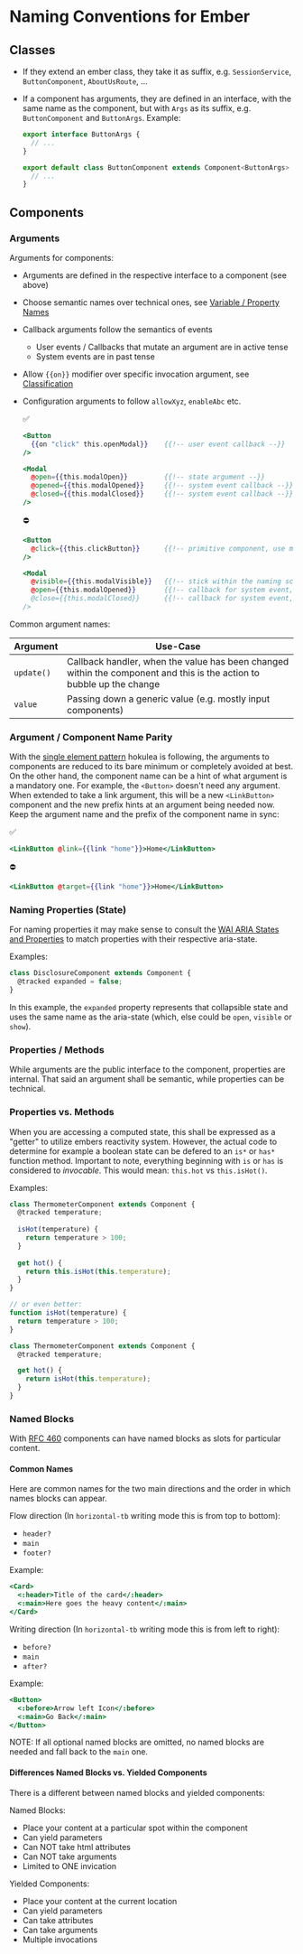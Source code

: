 # Naming Conventions for Ember

## Classes

- If they extend an ember class, they take it as suffix, e.g. `SessionService`,
  `ButtonComponent`, `AboutUsRoute`, ...
- If a component has arguments, they are defined in an interface, with the same
  name as the component, but with `Args` as its suffix, e.g. `ButtonComponent`
  and `ButtonArgs`. Example:

  ```ts
  export interface ButtonArgs {
    // ...
  }

  export default class ButtonComponent extends Component<ButtonArgs> {
    // ...
  }
  ```

## Components

### Arguments

Arguments for components:

- Arguments are defined in the respective interface to a component (see above)
- Choose semantic names over technical ones, see [Variable / Property
  Names](./typescript.md)
- Callback arguments follow the semantics of events
  - User events / Callbacks that mutate an argument are in active tense
  - System events are in past tense
- Allow `{{on}}` modifier over specific invocation argument, see
  [Classification](../classification.md)
- Configuration arguments to follow `allowXyz`, `enableAbc` etc.

  ✅

  ```hbs
  <Button
    {{on "click" this.openModal}}    {{!-- user event callback --}}
  />

  <Modal
    @open={{this.modalOpen}}         {{!-- state argument --}}
    @opened={{this.modalOpened}}     {{!-- system event callback --}}
    @closed={{this.modalClosed}}     {{!-- system event callback --}}
  />
  ```

  ⛔

  ```hbs
  <Button
    @click={{this.clickButton}}      {{!-- primitive component, use modifier --}}
  />

  <Modal
    @visible={{this.modalVisible}}   {{!-- stick within the naming scheme --}}
    @open={{this.modalOpened}}       {{!-- callback for system event, but has active tense -- }}
    @close={{this.modalClosed}}      {{!-- callback for system event, but has active tense -- }}
  />
  ```

Common argument names:

| Argument   |  Use-Case                                                                                                             |
| ---------- | --------------------------------------------------------------------------------------------------------------------- |
| `update()` | Callback handler, when the value has been changed within the component and this is the action to bubble up the change |
| `value`    | Passing down a generic value (e.g. mostly input components)                                                           |

### Argument / Component Name Parity

With the [single element pattern](../concepts.md) hokulea is following, the
arguments to components are reduced to its bare minimum or completely avoided at
best. On the other hand, the component name can be a hint of what argument is a
mandatory one. For example, the `<Button>` doesn't need any argument. When
extended to take a link argument, this will be a new `<LinkButton>` component
and the new prefix hints at an argument being needed now. Keep the argument name
and the prefix of the component name in sync:

✅

```hbs
<LinkButton @link={{link "home"}}>Home</LinkButton>
```

⛔

```hbs
<LinkButton @target={{link "home"}}>Home</LinkButton>
```

### Naming Properties (State)

For naming properties it may make sense to consult the [WAI ARIA States and Properties](https://www.w3.org/TR/wai-aria-1.1/#state_prop_def) to match properties with their respective aria-state.

Examples:

```js
class DisclosureComponent extends Component {
  @tracked expanded = false;
}
```

In this example, the `expanded` property represents that collapsible state and uses the same name as the aria-state (which, else could be `open`, `visible` or `show`).

### Properties / Methods

While arguments are the public interface to the component, properties are
internal. That said an argument shall be semantic, while properties can be
technical.

### Properties vs. Methods

When you are accessing a computed state, this shall be expressed as a "getter"
to utilize embers reactivity system. However, the actual code to determine for
example a boolean state can be defered to an `is*` or `has*` function method.
Important to note, everything beginning with `is` or `has` is considered to
_invocable_. This would mean: `this.hot` vs `this.isHot()`.

Examples:

```js
class ThermometerComponent extends Component {
  @tracked temperature;
  
  isHot(temperature) {
    return temperature > 100;
  }
  
  get hot() {
    return this.isHot(this.temperature);
  }
}

// or even better:
function isHot(temperature) {
  return temperature > 100;
}

class ThermometerComponent extends Component {
  @tracked temperature;

  get hot() {
    return isHot(this.temperature);
  }
}
```

### Named Blocks

With [RFC 460](https://emberjs.github.io/rfcs/0460-yieldable-named-blocks.html)
components can have named blocks as slots for particular content.

#### Common Names

Here are common names for the two main directions and the order in which names
blocks can appear.

Flow direction (In `horizontal-tb` writing mode this is from top to bottom):

- `header?`
- `main`
- `footer?`

Example:

```hbs
<Card>
  <:header>Title of the card</:header>
  <:main>Here goes the heavy content</:main>
</Card>
```

Writing direction (In `horizontal-tb` writing mode this is from left to right):

- `before?`
- `main`
- `after?`

Example:

```hbs
<Button>
  <:before>Arrow left Icon</:before>
  <:main>Go Back</:main>
</Button>
```

NOTE: If all optional named blocks are omitted, no named blocks are needed and
fall back to the `main` one.

#### Differences Named Blocks vs. Yielded Components

There is a different between named blocks and yielded components:

Named Blocks:

- Place your content at a particular spot within the component
- Can yield parameters
- Can NOT take html attributes
- Can NOT take arguments
- Limited to ONE invication

Yielded Components:

- Place your content at the current location
- Can yield parameters
- Can take attributes
- Can take arguments
- Multiple invocations
